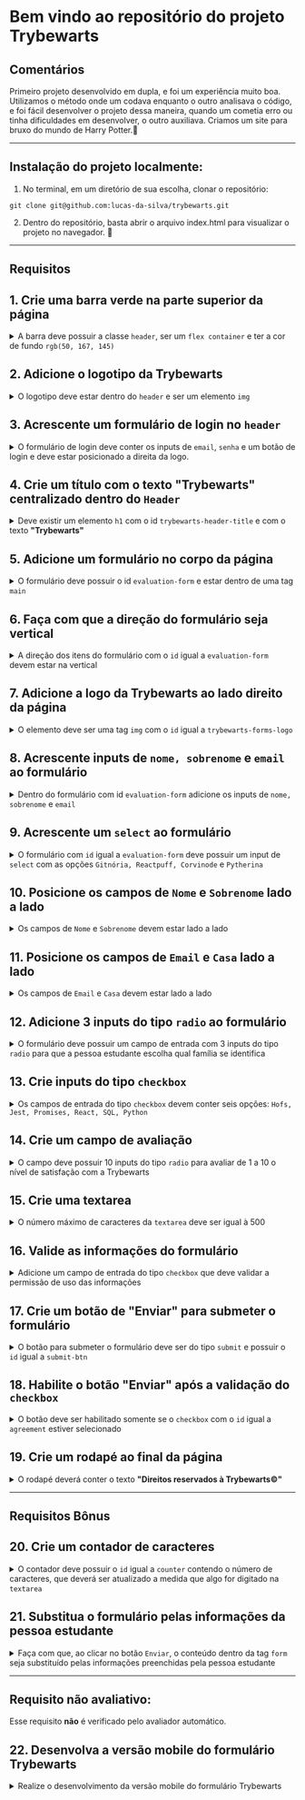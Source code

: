 # Bem vindo ao repositório do projeto Trybewarts

## Comentários
Primeiro projeto desenvolvido em dupla, e foi um experiência muito boa. Utilizamos o método onde um codava enquanto o outro analisava o código, e foi fácil desenvolver o projeto dessa maneira, quando um cometia erro ou tinha dificuldades em desenvolver, o outro auxiliava. Criamos um site para bruxo do mundo de Harry Potter.🧙

---

## Instalação do projeto localmente:

1. No terminal, em um diretório de sua escolha, clonar o repositório:

```
git clone git@github.com:lucas-da-silva/trybewarts.git
```

2. Dentro do repositório, basta abrir o arquivo index.html para visualizar o projeto no navegador. :rocket:

---

## Requisitos

## 1. Crie uma barra verde na parte superior da página

<details>
  <summary>
A barra deve possuir a classe <code>header</code>, ser um <code>flex container</code> e ter a cor de fundo <code>rgb(50, 167, 145)</code>
  </summary><br/>

  * Crie um elemento que possua a classe igual a `header`;
  * Faça com que o header seja um `flex container`;
  * Adicione ao elemento com a classe `header` a cor de fundo `rgb(50, 167, 145)`;

</details>

## 2. Adicione o logotipo da Trybewarts

<details>
  <summary>
    O logotipo deve estar dentro do <code>header</code> e ser um elemento <code>img</code>
  </summary><br/>

  * Crie uma tag `img` dentro do elemento com a classe `header`:
    * Adicione a classe `trybewarts-header-logo`;
    * Adicione o atributo `src` com o valor `images/trybewarts-header-logo.svg`;

</details>

## 3. Acrescente um formulário de login no `header`

<details>
  <summary>
    O formulário de login deve conter os inputs de <code>email</code>, <code>senha</code> e um botão de login e deve estar posicionado a direita da logo.
  </summary><br/>

* Crie um formulário com a classe `trybewarts-login`;
* Crie o input de **email** dentro do formulário:
  * Adicione o atributo `name` com o valor **email**;
  * Adicione o atributo `placeholder` com o valor **Email**;
* Crie o input de **senha** dentro do formulário:
 * Adicione o atributo `name` com o valor **password**;
 * Adicione o atributo `placeholder` com o valor **Senha**;
* Crie um botão com o texto **"Entrar"**;
* Faça com que o formulário seja um **flex container**;
* Faça com que o formulário fique a direita da logo;
* Valide o formulário:
  * Ao preencher o formulário e clicar no botão, será validado que:
    * Caso o email seja **"tryber@teste.com"** e a senha seja **"123456"** será emitido um alerta contendo o texto **"Olá, Tryber!"**; 
    * Em todos os outro casos deverá ser emitido um alerta contendo o texto **"Email ou senha inválidos."**;

**De olho na dica 👀:** adicione a propriedade `flex` que faz os elementos terem o espaçamento máximo **entre eles** no **header**

</details>

## 4. Crie um título com o texto "Trybewarts" centralizado dentro do `Header`

  <details>
  <summary>
  Deve existir um elemento <code>h1</code> com o id <code>trybewarts-header-title</code> e com o texto <strong>"Trybewarts"</strong>
  </summary><br/>

* Crie a tag `h1` com o `id` igual a `trybewarts-header-title`;
* Adicione o texto **"Trybewarts"** dentro do `h1`;
* O título deverá estar no meio da barra verde:
  * O header deve ter exatamente três elementos filhos;
  * O filho do meio deve ser o título;

  </details>

## 5. Adicione um formulário no corpo da página

  <details>
  <summary>
  O formulário deve possuir o id <code>evaluation-form</code> e estar dentro de uma tag <code>main</code>
  </summary><br/>

* Crie um formulário com o `id` igual a `evaluation-form`;
* Insira o formulário dentro de uma tag `main`;
* Faça com que o formulário seja um `flex container`;
* Faça com que o `main`, seja um `flex containers`;
* Adicione uma largura de `675px` ao formulário.

</details>

## 6. Faça com que a direção do formulário seja vertical

<details>
  <summary>
    A direção dos itens do formulário com o <code>id</code> igual a <code>evaluation-form</code> devem estar na vertical
 </summary><br/>

* Acrescente no formulário com `id` igual a `evaluation-form` a propriedade que muda a direção do elemento.

</details>

## 7. Adicione a logo da Trybewarts ao lado direito da página

  <details>
  <summary>
  O elemento deve ser uma tag <code>img</code> com o <code>id</code> igual a <code>trybewarts-forms-logo</code>
  </summary><br/>

* Crie um elemento `img` com o `id` igual a `trybewarts-forms-logo`;
* Adicione o atributo `src` com o valor `images/trybewarts-colored.svg`;
* Adicione o estilo css `height` de `500px`;

</details>

## 8. Acrescente inputs de `nome, sobrenome` e `email` ao formulário

<details>
  <summary>
    Dentro do formulário com id <code>evaluation-form</code> adicione os inputs de <code>nome, sobrenome</code> e <code>email</code>
  </summary> <br />

* Crie um input com o `id` igual a `input-name`:
  * Adicione o atributo `placeholder` com o valor `Nome`;
* Crie um input com o `id` igual a `input-lastname`:
  * Adicione o atributo `placeholder` com o valor `Sobrenome`;
* Crie um input com o `id` igual a `input-email`:
  * Adicione o atributo `placeholder` com o valor `Email`.

</details>

## 9. Acrescente um `select` ao formulário

<details>
  <summary>
    O formulário com <code>id</code> igual a <code>evaluation-form</code> deve possuir um input de <code>select</code> com as opções <code>Gitnória, Reactpuff, Corvinode</code> e <code>Pytherina</code>
  </summary> <br />

* Crie um `select` com o `id` igual a `house`;
* Adicione ao `select`:
  * a opção `Gitnória` com o `id` igual a `gitnoria-house` e o atributo `value` igual a `Gitnória`;
  * a opção com `text` e `value` igual a `Reactpuff` e com o `id` igual a `reactpuff-house`;
  * a opção com `text` e `value` igual a `Corvinode` e com o `id` igual a `corvinode-house`;
  * a opção com `text` e `value` igual a `Pytherina` e com o `id` igual a `pytherina-house`.

</details>

## 10. Posicione os campos de `Nome` e `Sobrenome` lado a lado

<details>
  <summary>
    Os campos de <code>Nome</code> e <code>Sobrenome</code> devem estar lado a lado
  </summary> <br />

  * Faça com que os campos de de `Nome` e `Sobrenome` fiquem lado a lado.

</details> 

## 11. Posicione os campos de `Email` e `Casa` lado a lado

<details>
  <summary>
    Os campos de <code>Email</code> e <code>Casa</code> devem estar lado a lado
  </summary> <br />

* Faça com que os campos `Email` e `Casa` fiquem lado a lado.

</details>

## 12. Adicione 3 inputs do tipo `radio` ao formulário

<details>
  <summary>
    O formulário deve possuir um campo de entrada com 3 inputs do tipo <code>radio</code> para que a pessoa estudante escolha qual família se identifica
  </summary> <br />

* Crie uma `label` com o `id` igual a `label-family` e acrescente o texto **"Qual sua família?"**;
* Adicione ao formulário os seguintes elementos:
  * um `input` do tipo `radio` com o atributo `name` igual a `family` e `value` igual a `Frontend`;
  * um `input` do tipo `radio` com o atributo `name` igual a `family` e `value` igual a `Backend`;
  * um `input` do tipo `radio` com o atributo `name` igual a `family` e `value` igual a `FullStack`;
* Posicione os `radio buttons` para ficar abaixo um do outro e na sequência: **Frontend**, **Backend** e **FullStack**
* Posicione os radio buttons abaixo da `label`.

</details>

## 13. Crie inputs do tipo `checkbox`

<details>
  <summary>
    Os campos de entrada do tipo <code>checkbox</code> devem conter seis opções: <code>Hofs, Jest, Promises, React, SQL, Python</code>
  </summary> <br />

* Crie um elemento com o `id` igual a `label-content` e acrescente o texto **"Qual conteúdo você está com mais vontade de aprender?"**;
* Crie um input do tipo `checkbox` com a classe `subject` e o `value` igual a `HoFs`;
* Crie um input do tipo `checkbox` com a classe `subject` o `value` igual a `Jest`;
* Crie um input do tipo `checkbox` com a classe `subject` o `value` igual a `Promises`;
* Crie um input do tipo `checkbox` com a classe `subject` o `value` igual a `React`;
* Crie um input do tipo `checkbox` com a classe `subject` o `value` igual a `SQL`;
* Crie um input do tipo `checkbox` com a classe `subject` o `value` igual a `Python`;
* Posicione as checkboxes abaixo da label.

</details>

## 14. Crie um campo de avaliação

<details>
  <summary>
    O campo deve possuir 10 inputs do tipo <code>radio</code> para avaliar de 1 a 10 o nível de satisfação com a Trybewarts
  </summary> <br />

* Crie uma `label` com o `id` igual a `label-rate` e acrescente o texto **"Como você avalia a Trybewarts?"**;
* Crie 10 `radio buttons`, contendo as opções de 1 a 10:
  * Adicione o atributo `value` com o valor de 1 a 10;
* Adicione ao atributo `name` dos `radios buttons` o valor `rate`;
* Posicione os `radio buttons` para ficar lado a lado.

</details>  

## 15. Crie uma textarea
<details>
  <summary>
    O número máximo de caracteres da <code>textarea</code> deve ser igual à 500
  </summary> <br />

* Crie uma `textarea`;
* Crie uma label com a classe `textarea` e que possua o texto **"Deixe seu comentário:"**;
* Adicione ao elemento `textarea` o limite de 500 caracteres.

</details>

## 16. Valide as informações do formulário

<details>
  <summary>
     Adicione um campo de entrada do tipo <code>checkbox</code> que deve validar a permissão de uso das informações
  </summary> <br /> 

* Crie um campo de entrada do tipo `checkbox` com o `id` igual a `agreement`;
* Crie uma label com o `id` igual a `label-infos` e que possua o texto **"Você concorda com o uso das informações acima?"**;
* Posicione o `checkbox` ao lado da label.

</details> 

## 17. Crie um botão de "Enviar" para submeter o formulário

<details>
  <summary>
    O botão para submeter o formulário deve ser do tipo <code>submit</code> e possuir o <code>id</code> igual a <code>submit-btn</code>
  </summary> <br />

* Crie um botão do tipo `submit` com o `id` igual a `submit-btn`;
* Adicione o texto **"Enviar"** ao botão.

</details>  

## 18. Habilite o botão "Enviar" após a validação do `checkbox`

<details>
  <summary>
    O botão deve ser habilitado somente se o <code>checkbox</code> com o <code>id</code> igual a <code>agreement</code> estiver selecionado
  </summary> <br />

* Desabilite o botão caso o `checkbox` não esteja selecionado;
* Habilite o botão caso o `checkbox` seja selecionado.

</details>  

## 19. Crie um rodapé ao final da página

<details>
  <summary>
    O rodapé deverá conter o texto <strong>"Direitos reservados à Trybewarts©"</strong>
  </summary> <br />

* Crie um rodapé com o texto **"Direitos reservados à Trybewarts©"**.

</details>  

---

## Requisitos Bônus

## 20. Crie um contador de caracteres

<details>
  <summary>
    O contador deve possuir o <code>id</code> igual a <code>counter</code> contendo o número de caracteres, que deverá ser atualizado a medida que algo for digitado na <code>textarea</code>
  </summary> <br />

* Crie o contador e adicione o `id` igual a `counter`;
* Adicione ao contador o valor inicial de `500`:
  * O contador deve variar entre `500` caracteres e `0`;
* Decremente o contador a medida que algo for escrito no campo `textarea`;
* Incremente o contador a medida que algo for deletado no campo `textarea`;
* Adicione ao elemento `textarea` o `id` igual a `textarea`.

</details>

## 21. Substitua o formulário pelas informações da pessoa estudante

<details>
  <summary>
    Faça com que, ao clicar no botão <code>Enviar</code>, o conteúdo dentro da tag <code>form</code> seja substituído pelas informações preenchidas pela pessoa estudante
  </summary> <br />

* Crie um elemento com `id` igual a `form-data` e dentro dele:
  * Crie um campo que vai receber o nome digitado pela pessoa usuária, no formato `Nome: Alguem Aqui`;
  * Crie um campo que vai receber o email digitado pela pessoa usuária, no formato `Email: email@mail.com`;
  * Crie um campo que vai receber a casa escolhida pela pessoa usuária, no formato `Casa: Casa Escolhida`;
  * Crie um campo que vai receber a família selecionada pela pessoa usuária, no formato `Família: Família Escolhida`;
  * Crie um campo que vai receber os conteúdos selecionados pela pessoa usuária, no formato `Matérias: Matérias, Marcadas, Aqui`;
  > **De olho na dica 👀 :** os conteúdos devem estar separados por uma vírgula e um espaço
  * Crie um campo que vai receber a avaliação selecionada pela pessoa usuária, no formato `Avaliação: NotaAqui`;
  * Crie um campo que vai receber o comentário digitado pela pessoa usuária, no formato `Observações: Observações aqui`.
  * Substitua os campos do formulário campos do pelas informações da pessoa usuária;

<img src="./formulario.gif">

</details>

---

## Requisito não avaliativo:

Esse requisito **não** é verificado pelo avaliador automático.

## 22. Desenvolva a versão mobile do formulário Trybewarts

<details>
  <summary>
    Realize o desenvolvimento da versão mobile do formulário Trybewarts
  </summary> <br />

* Utilize media queries para inserir breakpoints para telas de diferentes tamanhos;
* Leve em conta a largura da tela e a experiência do usuário ao reorganizar o layout para dispositivos menores;
* Tente inserir um 'menu hambúrguer' na barra superior para lidar com o login usando javascript. Se não conseguir, tente criar uma página separada de login, uma prática muito comum;
* Deixe sua criatividade fluir! Preferimos não avaliar esse requisito justamente pra que você tenha liberdade para executar a responsividade da maneira que você achar mais agradável!

</details>
